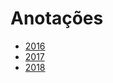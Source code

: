 # Anotações 
   
* [2016](years/2016.md) 
* [2017](years/2017.md)      
* [2018](years/2018.md)     
   
  
     
 
 
 
